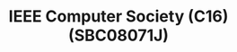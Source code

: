 ---
layout: subpage
title: IEEE Computer Society (C16) (SBC08071J)
submenu: true
submenutype: Chapters
submenuindex: 11
---